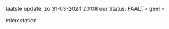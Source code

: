 laatste update: 
zo 31-03-2024 20:08   uur 
Status: FAALT - geel - 
<div class="service Y">microstation</div>
